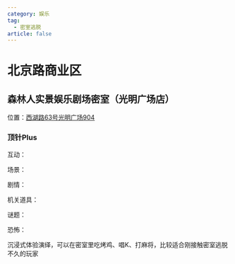 ```yaml
---
category: 娱乐
tag:
  - 密室逃脱
article: false
---
```


# 北京路商业区

## 森林人实景娱乐剧场密室（光明广场店）

<span class="icon iconfont icon-locate"></span> 位置：<a href="https://ditu.amap.com/place/B0IGSR3UQF" target="_blank">西湖路63号光明广场904</a>

### 顶针Plus

<div><p>互动：<el-rate model-value="4" disabled /></p></div>

<div><p>场景：<el-rate model-value="2.5" disabled /></p></div>

<div><p>剧情：<el-rate model-value="2" disabled /></p></div>

<div><p>机关道具：<el-rate model-value="0" disabled /></p></div>

<div><p>谜题：<el-rate model-value="0" disabled /></p></div>

<div><p>恐怖：<el-rate model-value="0" disabled /></p></div>

沉浸式体验演绎，可以在密室里吃烤鸡、唱K、打麻将，比较适合刚接触密室逃脱不久的玩家